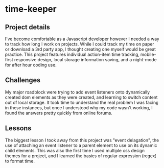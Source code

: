 # time-keeper

## Project details
I've become comfortable as a Javascript developer however I needed a way to track how long I work on projects. While I could track my time on paper or download a 3rd party app, I thought creating one myself would be great practice. This project features individual action-item time tracking, mobile-first responsive design, local storage information saving, and a night-mode for after hour coding use.

## Challenges
My major roadblock were trying to add event listeners onto dynamically created dom elements as they were created, and learning to switch content out of local storage. It took time to understand the real problem I was facing in these instances, but once I understood why my code wasn't working, I found the answers pretty quickly from online forums.

## Lessons
The biggest lesson I took away from this project was "event delagation", the use of attaching an event listener to a parent element to use on its dynamic child elements. This was also the first time I used multiple css design themes for a project, and I learned the basics of regular expression (regex) to format time.
